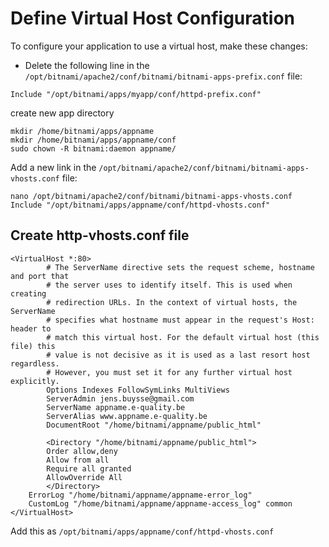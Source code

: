 # Define Virtual Host Configuration
To configure your application to use a virtual host, make these changes:

- Delete the following line in the `/opt/bitnami/apache2/conf/bitnami/bitnami-apps-prefix.conf` file:

```
Include "/opt/bitnami/apps/myapp/conf/httpd-prefix.conf"
```

create new app directory

```
mkdir /home/bitnami/apps/appname
mkdir /home/bitnami/apps/appname/conf
sudo chown -R bitnami:daemon appname/
```

Add a new link in the `/opt/bitnami/apache2/conf/bitnami/bitnami-apps-vhosts.conf` file:

```
nano /opt/bitnami/apache2/conf/bitnami/bitnami-apps-vhosts.conf
Include "/opt/bitnami/apps/appname/conf/httpd-vhosts.conf"
```

## Create http-vhosts.conf file 

```{xml }
<VirtualHost *:80>
        # The ServerName directive sets the request scheme, hostname and port that
        # the server uses to identify itself. This is used when creating
        # redirection URLs. In the context of virtual hosts, the ServerName
        # specifies what hostname must appear in the request's Host: header to
        # match this virtual host. For the default virtual host (this file) this
        # value is not decisive as it is used as a last resort host regardless.
        # However, you must set it for any further virtual host explicitly.
        Options Indexes FollowSymLinks MultiViews
        ServerAdmin jens.buysse@gmail.com
        ServerName appname.e-quality.be
        ServerAlias www.appname.e-quality.be
        DocumentRoot "/home/bitnami/appname/public_html"

        <Directory "/home/bitnami/appname/public_html">
        Order allow,deny
        Allow from all
        Require all granted
        AllowOverride All
        </Directory>
    ErrorLog "/home/bitnami/appname/appname-error_log"
    CustomLog "/home/bitnami/appname/appname-access_log" common
</VirtualHost>
```
Add this as `/opt/bitnami/apps/appname/conf/httpd-vhosts.conf`


